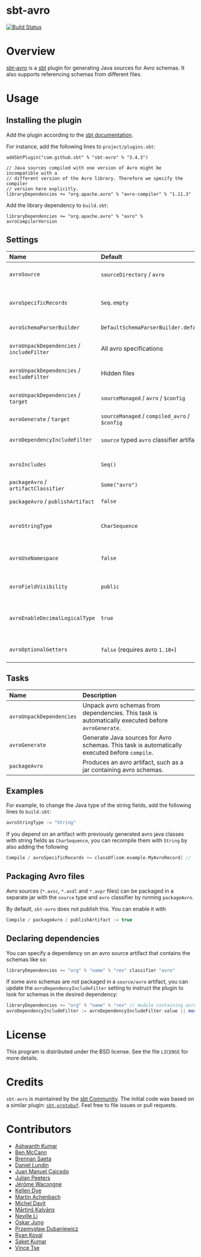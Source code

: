 sbt-avro
========

[![Build Status](https://github.com/sbt/sbt-avro/actions/workflows/ci.yml/badge.svg)](https://github.com/sbt/sbt-avro/actions/workflows/ci.yml)

# Overview

[sbt-avro](http://avro.apache.org) is a [sbt](http://www.scala-sbt.org) plugin for generating Java sources for Avro
schemas. It also supports referencing schemas from different files.

# Usage

## Installing the plugin

Add the plugin according to the [sbt documentation](https://www.scala-sbt.org/1.x/docs/Using-Plugins.html).

For instance, add the following lines to `project/plugins.sbt`:

```
addSbtPlugin("com.github.sbt" % "sbt-avro" % "3.4.3")

// Java sources compiled with one version of Avro might be incompatible with a
// different version of the Avro library. Therefore we specify the compiler
// version here explicitly.
libraryDependencies += "org.apache.avro" % "avro-compiler" % "1.11.3"
```

Add the library dependency to `build.sbt`:

```
libraryDependencies += "org.apache.avro" % "avro" % avroCompilerVersion
```

## Settings

| Name                                       | Default                                       | Description                                                                             |
|:-------------------------------------------|:----------------------------------------------|:----------------------------------------------------------------------------------------|
| `avroSource`                               | `sourceDirectory` / `avro`                    | Source directory with `*.avsc`, `*.avdl` and `*.avpr` files.                            |
| `avroSpecificRecords`                      | `Seq.empty`                                   | List of avro generated classes to recompile with current avro version and settings.     |
| `avroSchemaParserBuilder`                  | `DefaultSchemaParserBuilder.default()`        | `.avsc` schema parser builder                                                           |
| `avroUnpackDependencies` / `includeFilter` | All avro specifications                       | Avro specification files from dependencies to unpack                                    |
| `avroUnpackDependencies` / `excludeFilter` | Hidden files                                  | Avro specification files from dependencies to exclude from unpacking                    |
| `avroUnpackDependencies` / `target`        | `sourceManaged` / `avro` / `$config`          | Target directory for schemas packaged in the dependencies                               |
| `avroGenerate` / `target`                  | `sourceManaged` / `compiled_avro` / `$config` | Source directory for generated `.java` files.                                           |
| `avroDependencyIncludeFilter`              | `source` typed `avro` classifier artifacts    | Dependencies containing avro schema to be unpacked for generation                       |
| `avroIncludes`                             | `Seq()`                                       | Paths with extra `*.avsc` files to be included in compilation.                          |
| `packageAvro` / `artifactClassifier`       | `Some("avro")`                                | Classifier for avro artifact                                                            |
| `packageAvro` / `publishArtifact`          | `false`                                       | Enable / Disable avro artifact publishing                                               |
| `avroStringType`                           | `CharSequence`                                | Type for representing strings. Possible values: `CharSequence`, `String`, `Utf8`.       |
| `avroUseNamespace`                         | `false`                                       | Validate that directory layout reflects namespaces, i.e. `com/myorg/MyRecord.avsc`.     |
| `avroFieldVisibility`                      | `public`                                      | Field Visibility for the properties. Possible values: `private`, `public`.              |
| `avroEnableDecimalLogicalType`             | `true`                                        | Use `java.math.BigDecimal` instead of `java.nio.ByteBuffer` for logical type `decimal`. |
| `avroOptionalGetters`                      | `false` (requires avro `1.10+`)               | Generate getters that return `Optional` for nullable fields.                            |

## Tasks

| Name                     | Description                                                                                       |
|:-------------------------|:--------------------------------------------------------------------------------------------------|
| `avroUnpackDependencies` | Unpack avro schemas from dependencies. This task is automatically executed before `avroGenerate`. |
| `avroGenerate`           | Generate Java sources for Avro schemas. This task is automatically executed before `compile`.     |
| `packageAvro`            | Produces an avro artifact, such as a jar containing avro schemas.                                 |

## Examples

For example, to change the Java type of the string fields, add the following lines to `build.sbt`:

```sbt
avroStringType := "String"
```

If you depend on an artifact with previously generated avro java classes with string fields as `CharSequence`,
you can recompile them with `String` by also adding the following

```sbt
Compile / avroSpecificRecords += classOf[com.example.MyAvroRecord] // lib must be declared in project/plugins.sbt
```

## Packaging Avro files

Avro sources (`*.avsc`, `*.avdl` and `*.avpr` files) can be packaged in a separate jar with the `source` type and
`avro` classifier by running `packageAvro`.

By default, `sbt-avro` does not publish this. You can enable it with

```sbt
Compile / packageAvro / publishArtifact := true
```

## Declaring dependencies

You can specify a dependency on an avro source artifact that contains the schemas like so:

```sbt
libraryDependencies += "org" % "name" % "rev" classifier "avro"
```

If some avro schemas are not packaged in a `source/avro` artifact, you can update the `avroDependencyIncludeFilter`
setting to instruct the plugin to look for schemas in the desired dependency:

```sbt
libraryDependencies += "org" % "name" % "rev" // module containing avro schemas
avroDependencyIncludeFilter := avroDependencyIncludeFilter.value || moduleFilter(organization = "org", name = "name")
```

# License

This program is distributed under the BSD license. See the file `LICENSE` for more details.

# Credits

`sbt-avro` is maintained by the [sbt Community](http://www.scala-sbt.org/release/docs/Community-Plugins.html). The
initial code was based on a similar plugin: [`sbt-protobuf`](https://github.com/gseitz/sbt-protobuf). Feel free to file
issues or pull requests.

# Contributors

- [Ashwanth Kumar](https://github.com/ashwanthkumar)
- [Ben McCann](http://www.benmccann.com)
- [Brennan Saeta](https://github.com/saeta)
- [Daniel Lundin](https://github.com/dln)
- [Juan Manuel Caicedo](https://cavorite.com)
- [Julian Peeters](https://github.com/julianpeeters)
- [Jérôme Wacongne](https://github.com/ch4mpy)
- [Kellen Dye](https://github.com/kellen)
- [Martin Achenbach](https://github.com/drachenbach)
- [Michel Davit](https://github.com/RustedBones)
- [Mārtiņš Kalvāns](https://github.com/sisidra)
- [Neville Li](https://github.com/nevillelyh)
- [Oskar Jung](https://github.com/ojung)
- [Przemysław Dubaniewicz](https://github.com/przemekd)
- [Ryan Koval](https://github.com/rkoval)
- [Saket Kumar](https://github.com/skate056)
- [Vince Tse](https://github.com/vtonehundred)
